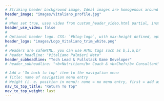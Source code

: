 ```yaml
---
# Striking header background image, Ideal images are homogenous around the centre and contrasting to the text. Non-ideal images can use `title_guard`
header_image: "images/Vitaliano_profile.jpg"
#
# When set true, uses video from custom_header_video.html partial, instead of header_image
header_use_video: false
#
# Optional header logo. CSS: `#blog-logo`, with max-height defined, optimize to prevent scaling
header_logo: "images/Logo_Vitaliano_trim_white.png"
#
# Headers are safeHTML, you can use HTML tags such as b,i,u,br
# header_headline: "Vitaliano Palmieri Neto"
header_subheadline: "Tech Lead & Fullstack Game Developer"
# header_subheadline: "<b>Nutrition</b> Coach & <b>Chef</b> Consultant"

# Add a 'Go back to top' item to the navigation menu
# Title: name of navigation menu entry
# Weight (i. e. position in menu): none = no menu entry, first = add as first entry, last = ad as last entry
nav_to_top_title: "Return To Top"
nav_to_top_weight: last
---
```

